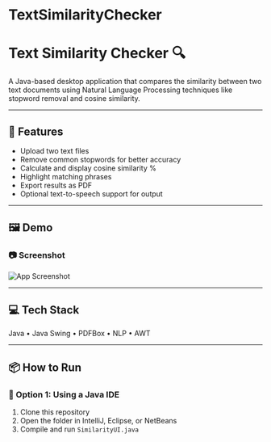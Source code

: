# TextSimilarityChecker
# Text Similarity Checker 🔍

A Java-based desktop application that compares the similarity between two text documents using Natural Language Processing techniques like stopword removal and cosine similarity.

---

## 🚀 Features
- Upload two text files
- Remove common stopwords for better accuracy
- Calculate and display cosine similarity %
- Highlight matching phrases
- Export results as PDF
- Optional text-to-speech support for output

---

## 🖼️ Demo

### 📷 Screenshot
![App Screenshot](screenshots/)

---

## 💻 Tech Stack
Java • Java Swing • PDFBox • NLP • AWT

---

## 📦 How to Run

### 📍 Option 1: Using a Java IDE
1. Clone this repository
2. Open the folder in IntelliJ, Eclipse, or NetBeans
3. Compile and run `SimilarityUI.java`
